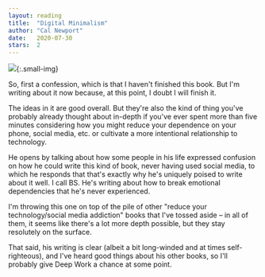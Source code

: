 ```yaml
---
layout: reading
title:  "Digital Minimalism"
author: "Cal Newport"
date:   2020-07-30
stars:  2
---
```


![](https://m.media-amazon.com/images/I/51JsmX0uryL._SY346_.jpg){:.small-img}

So, first a confession, which is that I haven't finished this book. But I'm writing about it
now because, at this point, I doubt I will finish it.

The ideas in it are good overall. But they're also the kind of thing you've probably already
thought about in-depth if you've ever spent more than five minutes considering how you might
reduce your dependence on your phone, social media, etc. or cultivate a more intentional relationship
to technology.

He opens by talking about how some people in his life expressed confusion on how he could
write this kind of book, never having used social media, to which he responds that that's exactly
why he's uniquely poised to write about it well. I call BS. He's writing about how to break emotional
dependencies that he's never experienced.

I'm throwing this one on top of the pile of other "reduce your technology/social media addiction" books that
I've tossed aside – in all of them, it seems like there's a lot more depth possible, but they stay resolutely
on the surface.

That said, his writing is clear (albeit a bit long-winded and at times self-righteous), and I've heard
good things about his other books, so I'll probably give Deep Work a chance at some point.
